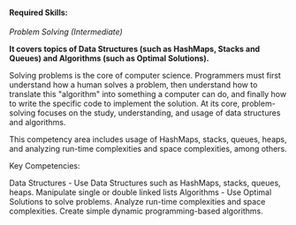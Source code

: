#### Required Skills:

*Problem Solving (Intermediate)*

**It covers topics of Data Structures (such as HashMaps, Stacks and Queues) and Algorithms (such as Optimal Solutions).**

Solving problems is the core of computer science. Programmers must first understand how a human solves a problem, then understand how to translate this "algorithm" into something a computer can do, and finally how to write the specific code to implement the solution. At its core, problem-solving focuses on the study, understanding, and usage of data structures and algorithms. 


This competency area includes usage of HashMaps, stacks, queues, heaps, and analyzing run-time complexities and space complexities, among others.

Key Competencies:

Data Structures - Use Data Structures such as HashMaps, stacks, queues, heaps. Manipulate single or double linked lists
Algorithms - Use Optimal Solutions to solve problems. Analyze run-time complexities and space complexities. Create simple dynamic programming-based algorithms.
